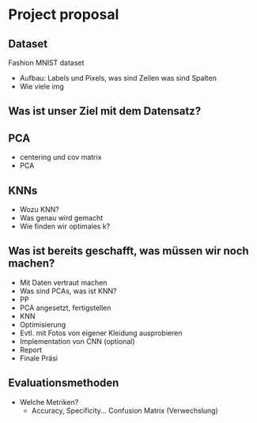 # Project proposal 
## Dataset
Fashion MNIST dataset
- Aufbau: Labels und Pixels, was sind Zeilen was sind Spalten
- Wie viele img

## Was ist unser Ziel mit dem Datensatz? 

## PCA
- centering und cov matrix
- PCA

## KNNs
- Wozu KNN?
- Was genau wird gemacht
- Wie finden wir optimales k?

## Was ist bereits geschafft, was müssen wir noch machen?
- Mit Daten vertraut machen
- Was sind PCAs, was ist KNN? 
- PP
- PCA angesetzt, fertigstellen
- KNN
- Optimisierung 
- Evtl. mit Fotos von eigener Kleidung ausprobieren
- Implementation von CNN (optional)
- Report
- Finale Präsi

## Evaluationsmethoden
- Welche Metriken? 
    - Accuracy, Specificity... Confusion Matrix (Verwechslung)
    